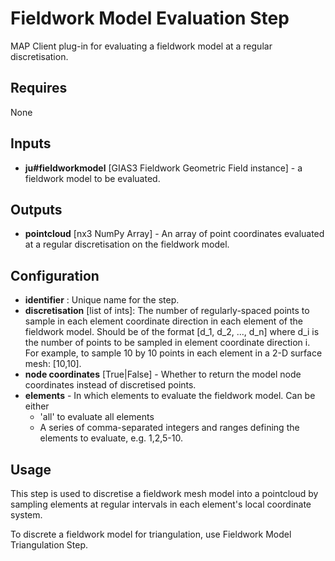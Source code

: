 Fieldwork Model Evaluation Step
===============================

MAP Client plug-in for evaluating a fieldwork model at a regular
discretisation.

Requires
--------
None

Inputs
------
- **ju#fieldworkmodel** [GIAS3 Fieldwork Geometric Field instance] - a
fieldwork model to be evaluated.

Outputs
-------
- **pointcloud** [nx3 NumPy Array] - An array of point coordinates evaluated
at a regular discretisation on the fieldwork model.

Configuration
-------------
- **identifier** : Unique name for the step.
- **discretisation** [list of ints]: The number of regularly-spaced points to sample in
each element coordinate direction in each element of the fieldwork model.
Should be of the format [d_1, d_2, ..., d_n] where d_i is the number of
points to be sampled in element coordinate direction i. For example, to
sample 10 by 10 points in each element in a 2-D surface mesh: [10,10]. 
- **node coordinates** [True|False] - Whether to return the model node
coordinates instead of discretised points.
- **elements** - In which elements to evaluate the fieldwork model. Can
be either
    - 'all' to evaluate all elements
    - A series of comma-separated integers and ranges defining the elements
    to evaluate, e.g. 1,2,5-10.   

Usage
-----
This step is used to discretise a fieldwork mesh model into a pointcloud
by sampling elements at regular intervals in each element's local coordinate
system.

To discrete a fieldwork model for triangulation, use Fieldwork Model
Triangulation Step.
